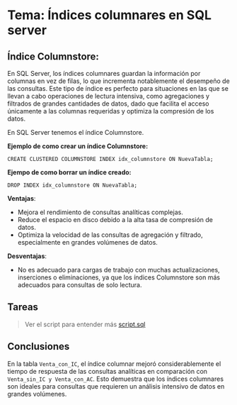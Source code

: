 ﻿# Tema: Índices columnares en SQL server
## **Índice Columnstore:**
En SQL Server, los índices columnares guardan la información por columnas en vez de filas, lo que incrementa notablemente el desempeño de las consultas. Este tipo de índice es perfecto para situaciones en las que se llevan a cabo operaciones de lectura intensiva, como agregaciones y filtrados de grandes cantidades de datos, dado que facilita el acceso únicamente a las columnas requeridas y optimiza la compresión de los datos.

En SQL Server tenemos el índice Columnstore.

**Ejemplo de como crear un índice Columnstore:**

`CREATE CLUSTERED COLUMNSTORE INDEX idx_columnstore ON NuevaTabla;`

**Ejempo de como borrar un índice creado:**

`DROP INDEX idx_columnstore ON NuevaTabla;` 

**Ventajas**:

-   Mejora el rendimiento de consultas analíticas complejas.
-   Reduce el espacio en disco debido a la alta tasa de compresión de datos.
-   Optimiza la velocidad de las consultas de agregación y filtrado, especialmente en grandes volúmenes de datos.

**Desventajas**:

-   No es adecuado para cargas de trabajo con muchas actualizaciones, inserciones o eliminaciones, ya que los índices Columnstore son más adecuados para consultas de solo lectura.

## Tareas
> Ver el script para entender más [script.sql](https://github.com/yoaoz/The-Coffee/blob/main/script/Tema_04_%C3%8Dndices_columnares_en_SQL_server/%C3%8Dndices_columnares_en_SQL_server.md)

## Conclusiones
En la tabla `Venta_con_IC`, el índice columnar mejoró considerablemente el tiempo de respuesta de las consultas analíticas en comparación con `Venta_sin_IC y Venta_con_AC`. Esto demuestra que los índices columnares son ideales para consultas que requieren un análisis intensivo de datos en grandes volúmenes.
